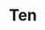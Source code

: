 ---
image_path: /gallery-images/10.jpg
title: Ten
description: Grab a bush and put a little make-up
weight: 10
---